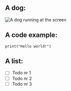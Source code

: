 ## A dog:
![A dog running at the screen](https://th.bing.com/th/id/R.be910db951bafca7bbf5cd2c84600731?rik=aauxFHegqo3a5w&riu=http%3a%2f%2fstatic3.businessinsider.com%2fimage%2f5484d9d1eab8ea3017b17e29%2f9-science-backed-reasons-to-own-a-dog.jpg&ehk=xgoJIFryMSERKzmXor2k3oOtE1fWtrgYC7i0yek0fQU%3d&risl=&pid=ImgRaw&r=0)

## A code example:
```
print("Hello world!")
```

## A list:

- [ ] Todo nr 1
- [ ] Todo nr 2
- [ ] Todo nr 3
